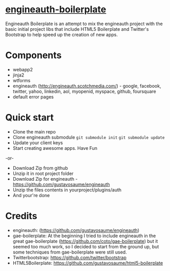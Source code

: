 # [engineauth-boilerplate](https://github.com/gustavosaume/engineauth-boilerplate)

Engineauth Boilerplate is an attempt to mix the engineauth project with the basic initial project libs that include HTML5 Boilerplate and Twitter's Bootstrap to help speed up the creation of new apps.

Components
==========

* webapp2
* jinja2
* wtforms
* engineauth (http://engineauth.scotchmedia.com/) - google, facebook, twitter, yahoo, linkedin, aol, myopenid, myspace, github, foursquare
* default error pages


Quick start
===========
* Clone the main repo
* Clone engineauth submodule
``git submodule init``
``git submodule update``
* Update your client keys
* Start creating awesome apps. Have Fun

-or-

* Download Zip from github
* Unzip it in root project folder
* Download Zip for engineauth - https://github.com/gustavosaume/engineauth
* Unzip the files contents in yourproject/plugins/auth
* And your're done

Credits
=======
* engineauth: (https://github.com/gustavosaume/engineauth)
* gae-boilerplate: At the beginning I tried to include engineauth in the great gae-boilerplate (https://github.com/coto/gae-boilerplate) but it seemed too much work, so I decided to start from the ground up, but some techniques from gae-boilerplate were still used.
* Twitterbootstrap: https://github.com/twitter/bootstrap
* HTML5Boilerplate: https://github.com/gustavosaume/html5-boilerplate
